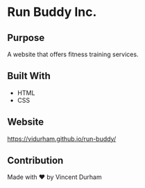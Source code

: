 # Run Buddy Inc.

## Purpose
A website that offers fitness training services.

## Built With
* HTML
* CSS

## Website
https://vidurham.github.io/run-buddy/

## Contribution
Made with ❤️ by Vincent Durham
